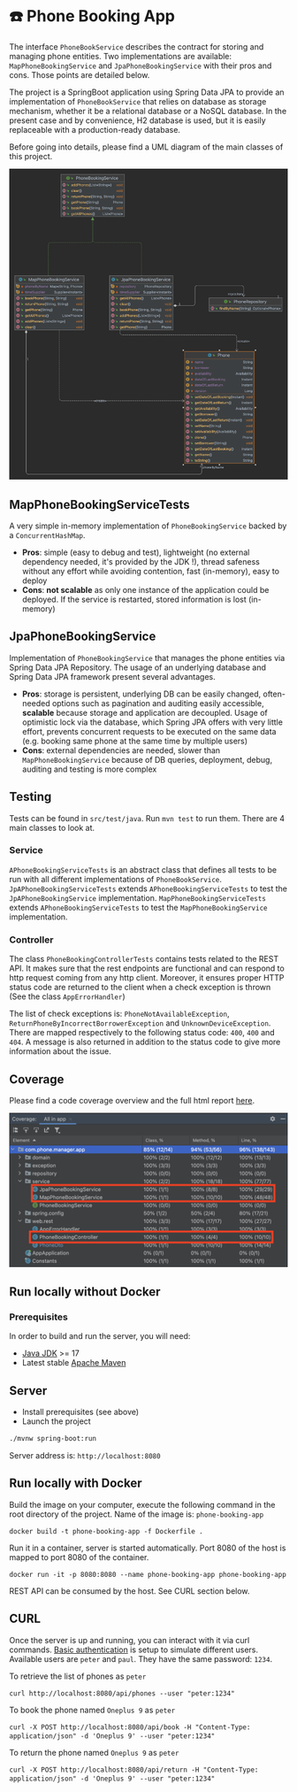 # :phone: Phone Booking App

The interface `PhoneBookService` describes the contract for storing and managing phone entities. Two implementations are 
available: `MapPhoneBookingService` and `JpaPhoneBookingService` with their pros and cons. Those points are detailed below.

The project is a SpringBoot application using Spring Data JPA to provide an implementation of `PhoneBookService` that relies 
on database as storage mechanism, whether it be a relational database or a NoSQL database. In the present case and by convenience,
H2 database is used, but it is easily replaceable with a production-ready database. 

Before going into details, please find a UML diagram of the main classes of this project.

<img width="800" src="documentation/assets/uml.png">

## MapPhoneBookingServiceTests

A very simple in-memory implementation of `PhoneBookingService` backed by a `ConcurrentHashMap`.

- **Pros**: simple (easy to debug and test), lightweight (no external dependency needed, it's provided by the JDK !),
thread safeness without any effort while avoiding contention, fast (in-memory), easy to deploy
- **Cons**: **not scalable** as only one instance of the application could be deployed. If the service is restarted, stored
information is lost (in-memory)

## JpaPhoneBookingService

Implementation of `PhoneBookingService` that manages the phone entities via Spring Data JPA Repository. The usage of an 
underlying database and Spring Data JPA framework present several advantages.

- **Pros**: storage is persistent, underlying DB can be easily changed, often-needed options such as pagination and auditing
easily accessible, **scalable** because storage and application are decoupled. Usage of optimistic lock via the database, 
which Spring JPA offers with very little effort, prevents concurrent requests to be executed on the same data (e.g. booking same phone
at the same time by multiple users)
- **Cons**: external dependencies are needed, slower than `MapPhoneBookingService` because of DB queries, deployment, debug,
auditing and testing is more complex

## Testing

Tests can be found in `src/test/java`. Run `mvn test` to run them. There are 4 main classes to look at.

### Service 

`APhoneBookingServiceTests` is an abstract class that defines all tests to be run with all different implementations of
`PhoneBookService`. 
`JpAPhoneBookingServiceTests` extends `APhoneBookingServiceTests` to test  the `JpAPhoneBookingService` implementation.
`MapPhoneBookingServiceTests` extends `APhoneBookingServiceTests` to test  the `MapPhoneBookingService` implementation.

### Controller

The class `PhoneBookingControllerTests` contains tests related to the REST API. It makes sure that the rest endpoints are 
functional and can respond to http request coming from any http client. Moreover, it ensures proper HTTP status code 
are returned to the client when a check exception is thrown (See the class `AppErrorHandler`) 

The list of check exceptions is: `PhoneNotAvailableException`, `ReturnPhoneByIncorrectBorrowerException` and `UnknownDeviceException`. 
There are mapped respectively to the following status code: `400`, `400` and `404`. A message is also returned in addition
to the status code to give more information about the issue.

## Coverage

Please find a code coverage overview and the full html report [here](https://paulbares.github.io/phone-booking-manager).

![coverage](documentation/assets/coverage.png)

## Run locally without Docker

### Prerequisites

In order to build and run the server, you will need:
- [Java JDK](https://www.oracle.com/java/) >= 17
- Latest stable [Apache Maven](http://maven.apache.org/)

## Server

- Install prerequisites (see above)
- Launch the project
```bash
./mvnw spring-boot:run
```

Server address is: `http://localhost:8080`

## Run locally with Docker

Build the image on your computer, execute the following command in the root directory of the project. Name of the image is: `phone-booking-app`
```
docker build -t phone-booking-app -f Dockerfile .
```

Run it in a container, server is started automatically. Port 8080 of the host is mapped to port 8080 of the container.
```
docker run -it -p 8080:8080 --name phone-booking-app phone-booking-app
```

REST API can be consumed by the host. See CURL section below. 

## CURL 

Once the server is up and running, you can interact with it via curl commands. [Basic authentication](https://developer.mozilla.org/en-US/docs/Web/HTTP/Authentication#basic_authentication_scheme)
is setup to simulate different users. Available users are `peter` and `paul`. They have the same password: `1234`. 

To retrieve the list of phones as `peter`
```
curl http://localhost:8080/api/phones --user "peter:1234"     
```

To book the phone named `Oneplus 9` as `peter` 
```
curl -X POST http://localhost:8080/api/book -H "Content-Type: application/json" -d 'Oneplus 9' --user "peter:1234"     
```

To return the phone named `Oneplus 9` as `peter` 
```
curl -X POST http://localhost:8080/api/return -H "Content-Type: application/json" -d 'Oneplus 9' --user "peter:1234"     
```
